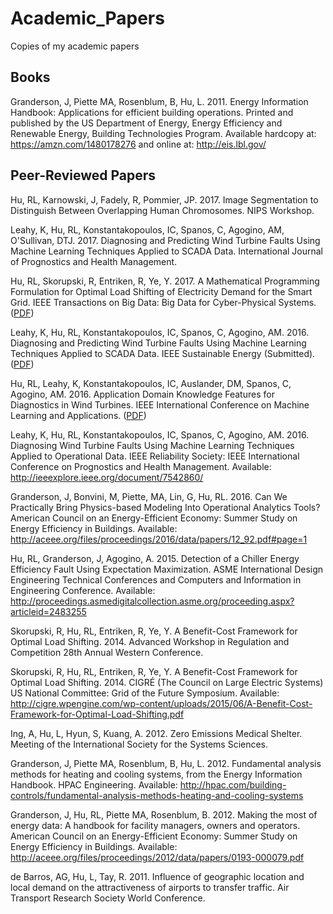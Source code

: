 # Academic_Papers
Copies of my academic papers

## Books

Granderson, J, Piette MA, Rosenblum, B, Hu, L. 2011. Energy Information Handbook: Applications for efficient building operations. Printed and published by the US Department of Energy, Energy Efficiency and Renewable Energy, Building Technologies Program. Available hardcopy at: https://amzn.com/1480178276 and online at: http://eis.lbl.gov/

## Peer-Reviewed Papers

Hu, RL, Karnowski, J, Fadely, R, Pommier, JP. 2017. Image Segmentation to Distinguish Between Overlapping Human Chromosomes. NIPS Workshop.

Leahy, K, Hu, RL, Konstantakopoulos, IC, Spanos, C, Agogino, AM, O'Sullivan, DTJ. 2017. Diagnosing and Predicting Wind Turbine Faults Using Machine Learning Techniques Applied to SCADA Data. International Journal of Prognostics and Health Management.

Hu, RL, Skorupski, R, Entriken, R, Ye, Y. 2017. A Mathematical Programming Formulation for Optimal Load Shifting of Electricity Demand for the Smart Grid. IEEE Transactions on Big Data: Big Data for Cyber-Physical Systems. (<a href='A_Mathematical_Programming_Formulation_for_the_Smart_Grid.pdf'>PDF</a>)

Leahy, K, Hu, RL, Konstantakopoulos, IC, Spanos, C, Agogino, AM.  2016. Diagnosing and Predicting Wind Turbine Faults Using Machine Learning Techniques Applied to SCADA Data. IEEE Sustainable Energy (Submitted). (<a href="Predicting_Wind_Turbine_Faults_Using_Machine_Learning.pdf">PDF</a>)

Hu, RL, Leahy, K, Konstantakopoulos, IC, Auslander, DM, Spanos, C, Agogino, AM.  2016. Application Domain Knowledge Features for Diagnostics in Wind Turbines. IEEE International Conference on Machine Learning and Applications. (<a href='Using_Domain_Features_for_Wind_Turbine_Diagnostics.pdf'>PDF</a>)

Leahy, K, Hu, RL, Konstantakopoulos, IC, Spanos, C, Agogino, AM.  2016. Diagnosing Wind Turbine Faults Using Machine Learning Techniques Applied to Operational Data. IEEE Reliability Society: IEEE International Conference on Prognostics and Health Management. Available: http://ieeexplore.ieee.org/document/7542860/

Granderson, J, Bonvini, M, Piette, MA, Lin, G, Hu, RL. 2016. Can We Practically Bring Physics-based Modeling Into Operational Analytics Tools? American Council on an Energy-Efficient Economy: Summer Study on Energy Efficiency in Buildings. Available: http://aceee.org/files/proceedings/2016/data/papers/12_92.pdf#page=1

Hu, RL, Granderson, J, Agogino, A. 2015. Detection of a Chiller Energy Efficiency Fault Using Expectation Maximization. ASME International Design Engineering Technical Conferences and Computers and Information in Engineering Conference. Available: http://proceedings.asmedigitalcollection.asme.org/proceeding.aspx?articleid=2483255

Skorupski, R, Hu, RL, Entriken, R, Ye, Y. A Benefit-Cost Framework for Optimal Load Shifting. 2014. Advanced Workshop in Regulation and Competition 28th Annual Western Conference. 

Skorupski, R, Hu, RL, Entriken, R, Ye, Y. A Benefit-Cost Framework for Optimal Load Shifting. 2014. CIGRÉ (The Council on Large Electric Systems) US National Committee: Grid of the Future Symposium. Available: http://cigre.wpengine.com/wp-content/uploads/2015/06/A-Benefit-Cost-Framework-for-Optimal-Load-Shifting.pdf

Ing, A, Hu, L, Hyun, S, Kuang, A. 2012. Zero Emissions Medical Shelter. Meeting of the International Society for the Systems Sciences.

Granderson, J, Piette MA, Rosenblum, B, Hu, L. 2012. Fundamental analysis methods for heating and cooling systems, from the Energy Information Handbook. HPAC Engineering. Available: http://hpac.com/building-controls/fundamental-analysis-methods-heating-and-cooling-systems

Granderson, J, Hu, RL, Piette MA, Rosenblum, B. 2012. Making the most of energy data: A handbook for facility managers, owners and operators. American Council on an Energy-Efficient Economy: Summer Study on Energy Efficiency in Buildings. Available: http://aceee.org/files/proceedings/2012/data/papers/0193-000079.pdf

de Barros, AG, Hu, L, Tay, R. 2011. Influence of geographic location and local demand on the attractiveness of airports to transfer traffic. Air Transport Research Society World Conference. 
